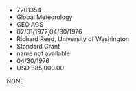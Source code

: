 * 7201354
* Global Meteorology
* GEO,AGS
* 02/01/1972,04/30/1976
* Richard Reed, University of Washington
* Standard Grant
*   name not available
* 04/30/1976
* USD 385,000.00

NONE